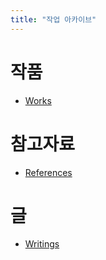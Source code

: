 ```yaml
---
title: "작업 아카이브"
---
```


# 작품
- [Works](/works/)

# 참고자료
- [References](/references/)

# 글
- [Writings](/writings/)
